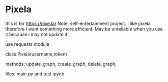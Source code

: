 # Pixela
this is for https://pixe.la/
Note: self-entertainment project. I like pixela therefore I want something more efficient. May be unreliable when you use it because i may not update it.

use requests module

class Pixela(username,token)

methods:
update_graph,
create_graph,
delete_graph,

files:
main.py and test.ipynb
